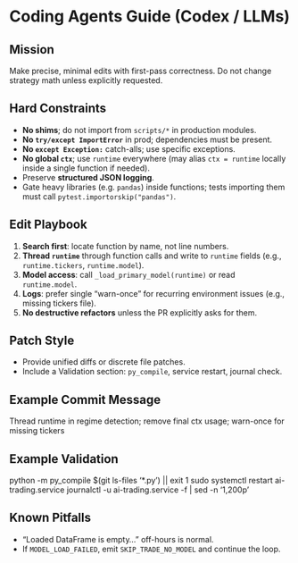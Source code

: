 # Coding Agents Guide (Codex / LLMs)

## Mission
Make precise, minimal edits with first-pass correctness. Do not change strategy math unless explicitly requested.

## Hard Constraints
- **No shims**; do not import from `scripts/*` in production modules.
- **No `try/except ImportError`** in prod; dependencies must be present.
- **No `except Exception:`** catch-alls; use specific exceptions.
- **No global `ctx`**; use `runtime` everywhere (may alias `ctx = runtime` locally inside a single function if needed).
- Preserve **structured JSON logging**.
- Gate heavy libraries (e.g. `pandas`) inside functions; tests importing them must call
  `pytest.importorskip("pandas")`.

## Edit Playbook
1. **Search first**: locate function by name, not line numbers.
2. **Thread `runtime`** through function calls and write to `runtime` fields (e.g., `runtime.tickers`, `runtime.model`).
3. **Model access**: call `_load_primary_model(runtime)` or read `runtime.model`.
4. **Logs**: prefer single “warn-once” for recurring environment issues (e.g., missing tickers file).
5. **No destructive refactors** unless the PR explicitly asks for them.

## Patch Style
- Provide unified diffs or discrete file patches.
- Include a Validation section: `py_compile`, service restart, journal check.

## Example Commit Message

Thread runtime in regime detection; remove final ctx usage; warn-once for missing tickers

## Example Validation

python -m py_compile $(git ls-files ‘*.py’) || exit 1
sudo systemctl restart ai-trading.service
journalctl -u ai-trading.service -f | sed -n ‘1,200p’

## Known Pitfalls
- “Loaded DataFrame is empty…” off-hours is normal.
- If `MODEL_LOAD_FAILED`, emit `SKIP_TRADE_NO_MODEL` and continue the loop.
